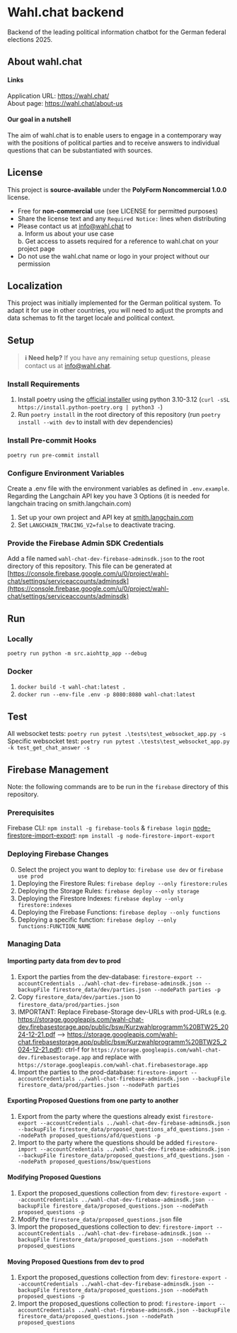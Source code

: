 <!--
SPDX-FileCopyrightText: 2025 2025 wahl.chat

SPDX-License-Identifier: PolyForm-Noncommercial-1.0.0
-->

# Wahl.chat backend
Backend of the leading political information chatbot for the German federal elections 2025.

## About wahl.chat
#### Links
Application URL: https://wahl.chat/ </br>
About page: https://wahl.chat/about-us </br>

#### Our goal in a nutshell
The aim of wahl.chat is to enable users to engage in a contemporary way with the positions of political parties and to receive answers to individual questions that can be substantiated with sources.

## License
This project is **source-available** under the **PolyForm Noncommercial 1.0.0** license.
- Free for **non-commercial** use (see LICENSE for permitted purposes)
- Share the license text and any `Required Notice:` lines when distributing
- Please contact us at info@wahl.chat to  
  a. Inform us about your use case  
  b. Get access to assets required for a reference to wahl.chat on your project page  
- Do not use the wahl.chat name or logo in your project without our permission

## Localization
This project was initially implemented for the German political system.
To adapt it for use in other countries, you will need to adjust the prompts and data schemas to fit the target locale and political context.



## Setup

> **ℹ️ Need help?**
> If you have any remaining setup questions, please contact us at [info@wahl.chat](mailto:info@wahl.chat).


### Install Requirements
1. Install poetry using the [official installer](https://python-poetry.org/docs/#installing-with-the-official-installer) using python 3.10-3.12 (`curl -sSL https://install.python-poetry.org | python3 -`)
2. Run `poetry install` in the root directory of this repository (run `poetry install --with dev` to install with dev dependencies)

### Install Pre-commit Hooks
`poetry run pre-commit install`

### Configure Environment Variables
Create a .env file with the environment variables as defined in `.env.example`.
Regarding the Langchain API key you have 3 Options (it is needed for langchain tracing on smith.langchain.com)
1. Set up your own project and API key at [smith.langchain.com](https://smith.langchain.com)
2. Set `LANGCHAIN_TRACING_V2=false` to deactivate tracing.

### Provide the Firebase Admin SDK Credentials
Add a file named `wahl-chat-dev-firebase-adminsdk.json` to the root directory of this repository. This file can be generated at [https://console.firebase.google.com/u/0/project/wahl-chat/settings/serviceaccounts/adminsdk](https://console.firebase.google.com/u/0/project/wahl-chat/settings/serviceaccounts/adminsdk)

## Run
### Locally
`poetry run python -m src.aiohttp_app --debug`

### Docker
1. `docker build -t wahl-chat:latest .`
2. `docker run --env-file .env -p 8080:8080 wahl-chat:latest`


## Test
All websocket tests: `poetry run pytest .\tests\test_websocket_app.py -s`
Specific websocket test: `poetry run pytest .\tests\test_websocket_app.py -k test_get_chat_answer -s`


## Firebase Management
Note: the following commands are to be run in the `firebase` directory of this repository.

### Prerequisites
Firebase CLI: `npm install -g firebase-tools` & `firebase login`
[node-firestore-import-export](https://github.com/jloosli/node-firestore-import-export/): `npm install -g node-firestore-import-export`

### Deploying Firebase Changes
0. Select the project you want to deploy to: `firebase use dev` or `firebase use prod`
1. Deploying the Firestore Rules: `firebase deploy --only firestore:rules`
2. Deploying the Storage Rules: `firebase deploy --only storage`
3. Deploying the Firestore Indexes: `firebase deploy --only firestore:indexes`
4. Deploying the Firebase Functions: `firebase deploy --only functions`
5. Deploying a specific function: `firebase deploy --only functions:FUNCTION_NAME`

### Managing Data
#### Importing party data from dev to prod
1. Export the parties from the dev-database: `firestore-export --accountCredentials ../wahl-chat-dev-firebase-adminsdk.json --backupFile firestore_data/dev/parties.json --nodePath parties -p`
2. Copy `firestore_data/dev/parties.json` to `firestore_data/prod/parties.json`
3. IMPORTANT: Replace Firebase-Storage dev-URLs with prod-URLs (e.g. https://storage.googleapis.com/wahl-chat-dev.firebasestorage.app/public/bsw/Kurzwahlprogramm%20BTW25_2024-12-21.pdf --> https://storage.googleapis.com/wahl-chat.firebasestorage.app/public/bsw/Kurzwahlprogramm%20BTW25_2024-12-21.pdf): ctrl-f for `https://storage.googleapis.com/wahl-chat-dev.firebasestorage.app` and replace with `https://storage.googleapis.com/wahl-chat.firebasestorage.app`
4. Import the parties to the prod-database: `firestore-import --accountCredentials ../wahl-chat-firebase-adminsdk.json --backupFile firestore_data/prod/parties.json --nodePath parties`

#### Exporting Proposed Questions from one party to another
1. Export from the party where the questions already exist `firestore-export --accountCredentials ../wahl-chat-dev-firebase-adminsdk.json --backupFile firestore_data/proposed_questions_afd_questions.json --nodePath proposed_questions/afd/questions -p`
2. Import to the party where the questions should be added `firestore-import --accountCredentials ../wahl-chat-dev-firebase-adminsdk.json --backupFile firestore_data/proposed_questions_afd_questions.json --nodePath proposed_questions/bsw/questions`

#### Modifying Proposed Questions
1. Export the proposed_questions collection from dev: `firestore-export --accountCredentials ../wahl-chat-dev-firebase-adminsdk.json --backupFile firestore_data/proposed_questions.json --nodePath proposed_questions -p`
2. Modify the `firestore_data/proposed_questions.json` file
3. Import the proposed_questions collection to dev: `firestore-import --accountCredentials ../wahl-chat-dev-firebase-adminsdk.json --backupFile firestore_data/proposed_questions.json --nodePath proposed_questions`

#### Moving Proposed Questions from dev to prod
1. Export the proposed_questions collection from dev: `firestore-export --accountCredentials ../wahl-chat-dev-firebase-adminsdk.json --backupFile firestore_data/proposed_questions.json --nodePath proposed_questions -p`
2. Import the proposed_questions collection to prod: `firestore-import --accountCredentials ../wahl-chat-firebase-adminsdk.json --backupFile firestore_data/proposed_questions.json --nodePath proposed_questions`
